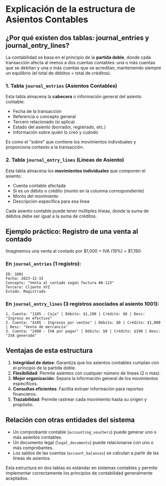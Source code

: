 # Explicación de la estructura de Asientos Contables

## ¿Por qué existen dos tablas: journal_entries y journal_entry_lines?

La contabilidad se basa en el principio de la **partida doble**, donde cada transacción afecta al menos a dos cuentas contables: una o más cuentas que se debitan y una o más cuentas que se acreditan, manteniendo siempre un equilibrio (el total de débitos = total de créditos).

### 1. Tabla `journal_entries` (Asientos Contables)

Esta tabla almacena la **cabecera** o información general del asiento contable:
- Fecha de la transacción
- Referencia o concepto general
- Tercero relacionado (si aplica)
- Estado del asiento (borrador, registrado, etc.)
- Información sobre quién lo creó y cuándo

Es como el "sobre" que contiene los movimientos individuales y proporciona contexto a la transacción.

### 2. Tabla `journal_entry_lines` (Líneas de Asiento)

Esta tabla almacena los **movimientos individuales** que componen el asiento:
- Cuenta contable afectada
- Si es un débito o crédito (monto en la columna correspondiente)
- Monto del movimiento
- Descripción específica para esa línea

Cada asiento contable puede tener múltiples líneas, donde la suma de débitos debe ser igual a la suma de créditos.

## Ejemplo práctico: Registro de una venta al contado

Imaginemos una venta al contado por $1,000 + IVA (19%) = $1,190:

### En `journal_entries` (1 registro):
```
ID: 1001
Fecha: 2023-12-15
Concepto: "Venta al contado según factura #A-123"
Tercero: Cliente XYZ
Estado: Registrado
```

### En `journal_entry_lines` (3 registros asociados al asiento 1001):
```
1. Cuenta: "1105 - Caja" | Débito: $1,190 | Crédito: $0 | Desc: "Ingreso en efectivo"
2. Cuenta: "4105 - Ingresos por ventas" | Débito: $0 | Crédito: $1,000 | Desc: "Venta de mercancía"
3. Cuenta: "2408 - IVA por pagar" | Débito: $0 | Crédito: $190 | Desc: "IVA generado"
```

## Ventajas de esta estructura

1. **Integridad de datos**: Garantiza que los asientos contables cumplan con el principio de la partida doble.
2. **Flexibilidad**: Permite asientos con cualquier número de líneas (2 o más).
3. **Mejor organización**: Separa la información general de los movimientos específicos.
4. **Consultas eficientes**: Facilita extraer información para reportes financieros.
5. **Trazabilidad**: Permite rastrear cada movimiento hasta su origen y propósito.

## Relación con otras entidades del sistema

- Un comprobante contable (`accounting_vouchers`) puede generar uno o más asientos contables.
- Un documento legal (`legal_documents`) puede relacionarse con uno o más comprobantes.
- Los saldos de las cuentas (`account_balances`) se calculan a partir de las líneas de asientos.

Esta estructura en dos tablas es estándar en sistemas contables y permite implementar correctamente los principios de contabilidad generalmente aceptados. 